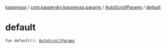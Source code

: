 [kaspresso](../../index.md) / [com.kaspersky.kaspresso.params](../index.md) / [AutoScrollParams](index.md) / [default](./default.md)

# default

`fun default(): `[`AutoScrollParams`](index.md)